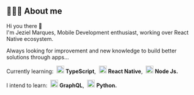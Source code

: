 ## 👨🏻‍💻 About me

Hi you there 🚀  
I'm Jeziel Marques, Mobile Development enthusiast, working over React Native ecosystem.

Always looking for improvement and new knowledge to build better solutions through apps...

Currently learning: 
<img style="margin-left: 4px" src="https://i.ibb.co/PZ2XZgr/ts.png" width="20"/> <b>TypeScript</b>, 
<img style="margin-left: 4px" src="https://i.ibb.co/4RHMmLQ/react.png" width="20"/> <b>React Native</b>, 
<img style="margin-left: 4px" src="https://i.ibb.co/vVxmyN2/node.png" width="20"/> <b>Node Js.</b>

I intend to learn: 
<img style="margin-left: 4px" src="https://i.ibb.co/2nrNSzf/graphql.png" width="20"/> <b>GraphQL</b>, 
<img style="margin-left: 4px" src="https://i.ibb.co/XkRPGbp/python.png" width="20"/> <b>Python.</b>

